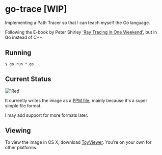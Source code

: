 # go-trace [WIP]

Implementing a Path Tracer so that I can teach myself the Go language.

Following the E-book by Peter Shirley ['Ray Tracing in One Weekend'](http://www.amazon.com/Ray-Tracing-Weekend-Peter-Shirley-ebook/dp/B01B5AODD8), but in Go instead of C++.

## Running

`$ go run *.go`

## Current Status

!['Red'](https://s3.amazonaws.com/markphelps.me/2016/red-sphere.png)

It currently writes the image as a [PPM file](http://netpbm.sourceforge.net/doc/ppm.html), mainly because it's a super simple file format.

I may add support for more formats later.

## Viewing

To view the image in OS X, download [ToyViewer](https://itunes.apple.com/us/app/toyviewer/id414298354?mt=12). You're on your own for other platforms.

